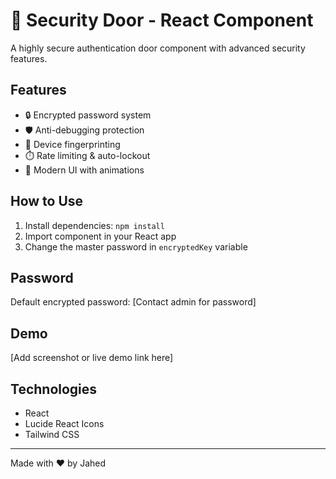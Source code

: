 # 🔐 Security Door - React Component

A highly secure authentication door component with advanced security features.

## Features
- 🔒 Encrypted password system
- 🛡️ Anti-debugging protection
- 📱 Device fingerprinting
- ⏱️ Rate limiting & auto-lockout
- 🎨 Modern UI with animations

## How to Use
1. Install dependencies: `npm install`
2. Import component in your React app
3. Change the master password in `encryptedKey` variable

## Password
Default encrypted password: [Contact admin for password]

## Demo
[Add screenshot or live demo link here]

## Technologies
- React
- Lucide React Icons
- Tailwind CSS

---
Made with ❤️ by Jahed
